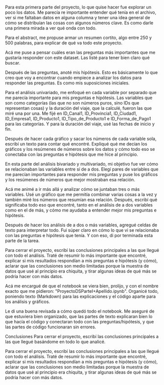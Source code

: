 Para esta primera parte del proyecto, lo que quise hacer fue explorar un poco los datos. Me parecía re importante entender qué tenía en el archivo, ver si me faltaban datos en alguna columna y tener una idea general de cómo se distribuían las cosas con algunos números clave. Es como darle una primera mirada a ver qué onda con todo.

Para el abstract, me propuse armar un resumen cortito, algo entre 250 y 500 palabras, para explicar de qué va todo este proyecto.

Acá me puse a pensar cuáles eran las preguntas más importantes que me gustaría responder con este dataset. Las listé para tener bien claro qué buscar.

Después de las preguntas, anoté mis hipótesis. Esto es básicamente lo que creo que voy a encontrar cuando empiece a analizar los datos para responder las preguntas. Es como mis suposiciones iniciales.

Para el análisis univariado, me enfoqué en cada variable por separado que me parecía importante para mis preguntas e hipótesis. Las variables que son como categorías (las que no son números puros, sino IDs que representan cosas) y la duración del viaje, que la calculé, fueron las que miré una por una. Me fijé en ID_Canal1, ID_Provincia1, ID_Ciudad1, ID_Empresa1, ID_Producto1, ID_Tipo_de_Producto1 e ID_Forma_de_Pago1 para las categorías. Y para la duración del viaje, usé las fechas de inicio y fin.

Después de hacer cada gráfico y sacar los números de cada variable sola, escribí un texto para contar qué encontré. Expliqué qué me decían los gráficos y los resúmenes de números sobre los datos y cómo todo eso se conectaba con las preguntas e hipótesis que me hice al principio.

En esta parte del análisis bivariado y multivariado, mi objetivo fue ver cómo se relacionaban las variables entre sí de a dos. Elegí pares de variables que me parecían importantes para responder mis preguntas y puse los gráficos y los resúmenes de números que mejor mostraban esa relación.

Acá me animé a ir más allá y analizar cómo se juntaban tres o más variables. Usé un gráfico que me permitía combinar varias cosas a la vez y también miré los números que resumían esa relación. Después, escribí qué significaba todo eso que encontré, tanto en el análisis de a dos variables como en el de más, y cómo me ayudaba a entender mejor mis preguntas e hipótesis.

Después de hacer los análisis de a dos o más variables, agregué celdas de texto para interpretar todo. Fui súper claro en cómo lo que vi se relacionaba con las preguntas e hipótesis que tenía. Y con eso, di por terminada esta parte de la tarea.

Para cerrar el proyecto, escribí las conclusiones principales a las que llegué con todo el análisis. Traté de resumir lo más importante que encontré, explicar si mis resultados respondían a mis preguntas e hipótesis (y cómo), aclarar que las conclusiones son medio limitadas porque la muestra de datos que usé al principio era chiquita, y tirar algunas ideas de qué más se podría hacer con más datos.

Acá me encargué de que el notebook se viera bien, prolijo, y con el nombre exacto que me pidieron: "ProyectoDSParteI+Apellido.ipynb". Organicé todo, poniendo texto (Markdown) para las explicaciones y el código aparte para los análisis y gráficos.

Le di una buena revisada a cómo quedó todo el notebook. Me aseguré de que estuviera bien organizado, que las partes de texto explicaran bien lo que hacía el código y conectaran todo con las preguntas/hipótesis, y que las partes de código funcionaran sin errores.

Conclusiones
Para cerrar el proyecto, escribí las conclusiones principales a las que llegué basándome en todo lo que analicé.

Para cerrar el proyecto, escribí las conclusiones principales a las que llegué con todo el análisis. Traté de resumir lo más importante que encontré, explicar si mis resultados respondían a mis preguntas e hipótesis (y cómo), aclarar que las conclusiones son medio limitadas porque la muestra de datos que usé al principio era chiquita, y tirar algunas ideas de qué más se podría hacer con más datos.
